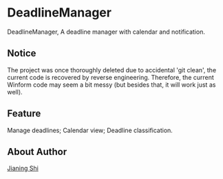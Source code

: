 # DeadlineManager
DeadlineManager, A deadline manager with calendar and notification.

## Notice
The project was once thoroughly deleted due to accidental 'git clean', the current code is recovered by reverse engineering. Therefore, the current Winform code may seem a bit messy (but besides that, it will work just as well).

## Feature
Manage deadlines;
Calendar view;
Deadline classification.

## About Author
[Jianing Shi](mailto:sjn4048@gmail.com)
